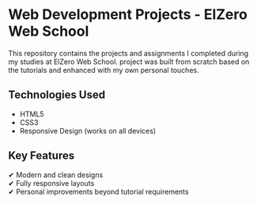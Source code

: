 # Web Development Projects - ElZero Web School

This repository contains the projects and assignments I completed during my studies at ElZero Web School. project was built from scratch based on the tutorials and enhanced with my own personal touches.


## Technologies Used
- HTML5
- CSS3
- Responsive Design (works on all devices)

## Key Features
✔ Modern and clean designs  
✔ Fully responsive layouts  
✔ Personal improvements beyond tutorial requirements  

